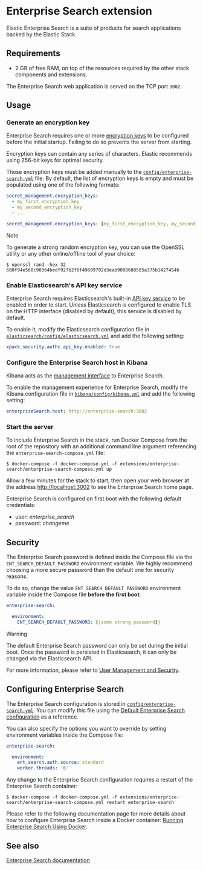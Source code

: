# Enterprise Search extension

Elastic Enterprise Search is a suite of products for search applications backed by the Elastic Stack.

## Requirements

* 2 GB of free RAM, on top of the resources required by the other stack components and extensions.

The Enterprise Search web application is served on the TCP port `3002`.

## Usage

### Generate an encryption key

Enterprise Search requires one or more [encryption keys][enterprisesearch-encryption] to be configured before the
initial startup. Failing to do so prevents the server from starting.

Encryption keys can contain any series of characters. Elastic recommends using 256-bit keys for optimal security.

Those encryption keys must be added manually to the [`config/enterprise-search.yml`][config-enterprisesearch] file. By
default, the list of encryption keys is empty and must be populated using one of the following formats:

```yaml
secret_management.encryption_keys:
  - my_first_encryption_key
  - my_second_encryption_key
  - ...
```

```yaml
secret_management.encryption_keys: [my_first_encryption_key, my_second_encryption_key, ...]
```

> [!NOTE]
> To generate a strong random encryption key, you can use the OpenSSL utility or any other online/offline tool of your
> choice:
>
> ```console
> $ openssl rand -hex 32
> 680f94e568c90364bedf927b2f0f49609702d3eab9098688585a375b14274546
> ```

### Enable Elasticsearch's API key service

Enterprise Search requires Elasticsearch's built-in [API key service][es-security] to be enabled in order to start.
Unless Elasticsearch is configured to enable TLS on the HTTP interface (disabled by default), this service is disabled
by default.

To enable it, modify the Elasticsearch configuration file in [`elasticsearch/config/elasticsearch.yml`][config-es] and
add the following setting:

```yaml
xpack.security.authc.api_key.enabled: true
```

### Configure the Enterprise Search host in Kibana

Kibana acts as the [management interface][enterprisesearch-kb] to Enterprise Search.

To enable the management experience for Enterprise Search, modify the Kibana configuration file in
[`kibana/config/kibana.yml`][config-kbn] and add the following setting:

```yaml
enterpriseSearch.host: http://enterprise-search:3002
```

### Start the server

To include Enterprise Search in the stack, run Docker Compose from the root of the repository with an additional command
line argument referencing the `enterprise-search-compose.yml` file:

```console
$ docker-compose -f docker-compose.yml -f extensions/enterprise-search/enterprise-search-compose.yml up
```

Allow a few minutes for the stack to start, then open your web browser at the address <http://localhost:3002> to see the
Enterprise Search home page.

Enterprise Search is configured on first boot with the following default credentials:

* user: *enterprise_search*
* password: *changeme*

## Security

The Enterprise Search password is defined inside the Compose file via the `ENT_SEARCH_DEFAULT_PASSWORD` environment
variable. We highly recommend choosing a more secure password than the default one for security reasons.

To do so, change the value `ENT_SEARCH_DEFAULT_PASSWORD` environment variable inside the Compose file **before the first
boot**:

```yaml
enterprise-search:

  environment:
    ENT_SEARCH_DEFAULT_PASSWORD: {{some strong password}}
```

> [!WARNING]
> The default Enterprise Search password can only be set during the initial boot. Once the password is persisted in
> Elasticsearch, it can only be changed via the Elasticsearch API.

For more information, please refer to [User Management and Security][enterprisesearch-security].

## Configuring Enterprise Search

The Enterprise Search configuration is stored in [`config/enterprise-search.yml`][config-enterprisesearch]. You can
modify this file using the [Default Enterprise Search configuration][enterprisesearch-config] as a reference.

You can also specify the options you want to override by setting environment variables inside the Compose file:

```yaml
enterprise-search:

  environment:
    ent_search.auth.source: standard
    worker.threads: '6'
```

Any change to the Enterprise Search configuration requires a restart of the Enterprise Search container:

```console
$ docker-compose -f docker-compose.yml -f extensions/enterprise-search/enterprise-search-compose.yml restart enterprise-search
```

Please refer to the following documentation page for more details about how to configure Enterprise Search inside a
Docker container: [Running Enterprise Search Using Docker][enterprisesearch-docker].

## See also

[Enterprise Search documentation][enterprisesearch-docs]

[config-enterprisesearch]: ./config/enterprise-search.yml

[enterprisesearch-encryption]: https://www.elastic.co/guide/en/enterprise-search/current/encryption-keys.html
[enterprisesearch-security]: https://www.elastic.co/guide/en/workplace-search/current/workplace-search-security.html
[enterprisesearch-config]: https://www.elastic.co/guide/en/enterprise-search/current/configuration.html
[enterprisesearch-docker]: https://www.elastic.co/guide/en/enterprise-search/current/docker.html
[enterprisesearch-docs]: https://www.elastic.co/guide/en/enterprise-search/current/index.html
[enterprisesearch-kb]: https://www.elastic.co/guide/en/kibana/current/enterprise-search-settings-kb.html

[es-security]: https://www.elastic.co/guide/en/elasticsearch/reference/current/security-settings.html#api-key-service-settings
[config-es]: ../../elasticsearch/config/elasticsearch.yml
[config-kbn]: ../../kibana/config/kibana.yml
